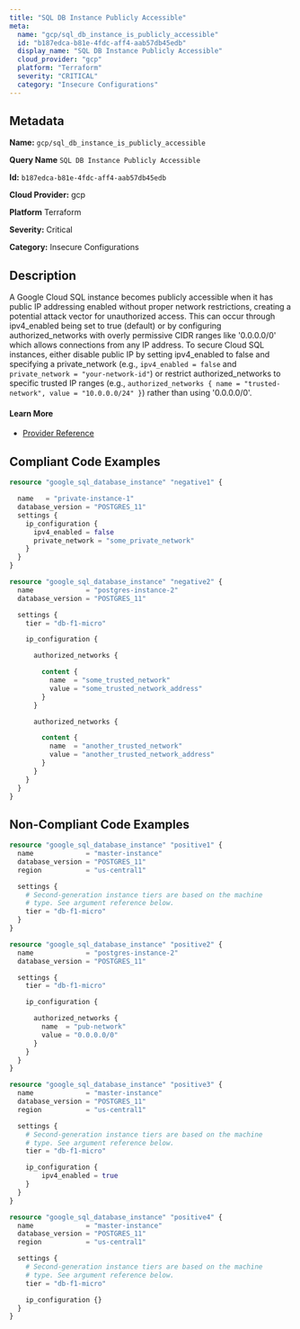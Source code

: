 ```yaml
---
title: "SQL DB Instance Publicly Accessible"
meta:
  name: "gcp/sql_db_instance_is_publicly_accessible"
  id: "b187edca-b81e-4fdc-aff4-aab57db45edb"
  display_name: "SQL DB Instance Publicly Accessible"
  cloud_provider: "gcp"
  platform: "Terraform"
  severity: "CRITICAL"
  category: "Insecure Configurations"
---
```

## Metadata

**Name:** `gcp/sql_db_instance_is_publicly_accessible`

**Query Name** `SQL DB Instance Publicly Accessible`

**Id:** `b187edca-b81e-4fdc-aff4-aab57db45edb`

**Cloud Provider:** gcp

**Platform** Terraform

**Severity:** Critical

**Category:** Insecure Configurations

## Description
A Google Cloud SQL instance becomes publicly accessible when it has public IP addressing enabled without proper network restrictions, creating a potential attack vector for unauthorized access. This can occur through ipv4_enabled being set to true (default) or by configuring authorized_networks with overly permissive CIDR ranges like '0.0.0.0/0' which allows connections from any IP address. To secure Cloud SQL instances, either disable public IP by setting ipv4_enabled to false and specifying a private_network (e.g., `ipv4_enabled = false` and `private_network = "your-network-id"`) or restrict authorized_networks to specific trusted IP ranges (e.g., `authorized_networks { name = "trusted-network", value = "10.0.0.0/24" }`) rather than using '0.0.0.0/0'.

#### Learn More

 - [Provider Reference](https://registry.terraform.io/providers/hashicorp/google/latest/docs/resources/sql_database_instance)


## Compliant Code Examples
```terraform
resource "google_sql_database_instance" "negative1" {

  name   = "private-instance-1"
  database_version = "POSTGRES_11"
  settings {
    ip_configuration {
      ipv4_enabled = false
      private_network = "some_private_network"
    }
  }
}

resource "google_sql_database_instance" "negative2" {
  name             = "postgres-instance-2"
  database_version = "POSTGRES_11"

  settings {
    tier = "db-f1-micro"

    ip_configuration {

      authorized_networks {

        content {
          name  = "some_trusted_network"
          value = "some_trusted_network_address"
        }
      }

      authorized_networks {

        content {
          name  = "another_trusted_network"
          value = "another_trusted_network_address"
        }
      }
    }
  }
}

```
## Non-Compliant Code Examples
```terraform
resource "google_sql_database_instance" "positive1" {
  name             = "master-instance"
  database_version = "POSTGRES_11"
  region           = "us-central1"

  settings {
    # Second-generation instance tiers are based on the machine
    # type. See argument reference below.
    tier = "db-f1-micro"
  }
}

resource "google_sql_database_instance" "positive2" {
  name             = "postgres-instance-2"
  database_version = "POSTGRES_11"

  settings {
    tier = "db-f1-micro"

    ip_configuration {

      authorized_networks {
        name  = "pub-network"
        value = "0.0.0.0/0"
      }
    }
  }
}

resource "google_sql_database_instance" "positive3" {
  name             = "master-instance"
  database_version = "POSTGRES_11"
  region           = "us-central1"

  settings {
    # Second-generation instance tiers are based on the machine
    # type. See argument reference below.
    tier = "db-f1-micro"

    ip_configuration {
        ipv4_enabled = true
    }
  }
}

resource "google_sql_database_instance" "positive4" {
  name             = "master-instance"
  database_version = "POSTGRES_11"
  region           = "us-central1"

  settings {
    # Second-generation instance tiers are based on the machine
    # type. See argument reference below.
    tier = "db-f1-micro"

    ip_configuration {}
  }
}

```